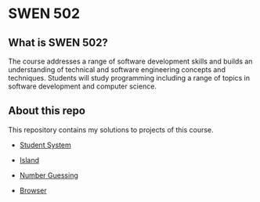 # SWEN 502

## What is SWEN 502?

The course addresses a range of software development skills and builds an understanding of technical and software engineering concepts and techniques. Students will study programming including a range of topics in software development and computer science.

## About this repo

This repository contains my solutions to projects of this course.

- [Student System](https://github.com/erinchocolate/swen502/tree/master/Student%20System)

- [Island](https://github.com/erinchocolate/swen502/tree/master/Island)

- [Number Guessing](https://github.com/erinchocolate/swen502/tree/master/Number%20Guessing)

- [Browser](https://github.com/erinchocolate/swen502/tree/master/Browser)


  

